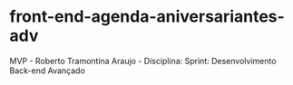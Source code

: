 # front-end-agenda-aniversariantes-adv
MVP - Roberto Tramontina Araujo - Disciplina: Sprint: Desenvolvimento Back-end Avançado
